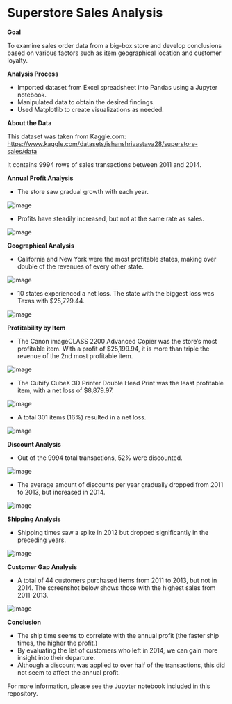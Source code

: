 # Superstore Sales Analysis

**Goal**

To examine sales order data from a big-box store and develop conclusions based on various factors such as item geographical location and customer loyalty.

**Analysis Process**

-	Imported dataset from Excel spreadsheet into Pandas using a Jupyter notebook. 
-	Manipulated data to obtain the desired findings.
-	Used Matplotlib to create visualizations as needed.
  
**About the Data**

This dataset was taken from Kaggle.com: https://www.kaggle.com/datasets/ishanshrivastava28/superstore-sales/data

It contains 9994 rows of sales transactions between 2011 and 2014.

**Annual Profit Analysis**

-	The store saw gradual growth with each year.

![image](https://github.com/dgiglio84/Superstore-Sales-Analysis/assets/120340086/fdddf457-a777-433b-bed5-8b7bbc2b1148)

-	Profits have steadily increased, but not at the same rate as sales.
  
![image](https://github.com/dgiglio84/Superstore-Sales-Analysis/assets/120340086/b2ee384b-aee3-4c22-84d1-316463b99a64)

**Geographical Analysis**

-	California and New York were the most profitable states, making over double of the revenues of every other state.
  
![image](https://github.com/dgiglio84/Superstore-Sales-Analysis/assets/120340086/4a300d1c-afb4-4f58-8f86-011927c693da)

-	10 states experienced a net loss. The state with the biggest loss was Texas with $25,729.44.
  
![image](https://github.com/dgiglio84/Superstore-Sales-Analysis/assets/120340086/58ee2bc4-e6b7-4996-8a77-5094492da54f)

**Profitability by Item**

-	The Canon imageCLASS 2200 Advanced Copier was the store’s most profitable item. With a profit of $25,199.94, it is more than triple the revenue of the 2nd most profitable item.

![image](https://github.com/dgiglio84/Superstore-Sales-Analysis/assets/120340086/9e1d9120-02a2-4584-9605-bdf775d9e3a8)

-	The Cubify CubeX 3D Printer Double Head Print was the least profitable item, with a net loss of $8,879.97.

![image](https://github.com/dgiglio84/Superstore-Sales-Analysis/assets/120340086/e02df8c4-a35d-4455-bb01-c13ba6134d6a)

-	A total 301 items (16%) resulted in a net loss.
  
![image](https://github.com/dgiglio84/Superstore-Sales-Analysis/assets/120340086/737eee57-6bd7-4c66-9eb3-ae263306da53)
 

**Discount Analysis**

-	Out of the 9994 total transactions, 52% were discounted.

![image](https://github.com/dgiglio84/Superstore-Sales-Analysis/assets/120340086/b74bf827-3146-4dec-a371-76b969120db8)

- The average amount of discounts per year gradually dropped from 2011 to 2013, but increased in 2014.

![image](https://github.com/dgiglio84/Superstore-Sales-Analysis/assets/120340086/5d5cc64c-da38-4637-8ac9-ea6a0c8a0ccb)

**Shipping Analysis**

-	Shipping times saw a spike in 2012 but dropped significantly in the preceding years. 

![image](https://github.com/dgiglio84/Superstore-Sales-Analysis/assets/120340086/ebda42e9-fa83-454d-b46e-5d2298ff3e9d)

**Customer Gap Analysis** 

-	A total of 44 customers purchased items from 2011 to 2013, but not in 2014. The screenshot below shows those with the highest sales from 2011-2013.
  	
![image](https://github.com/dgiglio84/Superstore-Sales-Analysis/assets/120340086/ec6b1b7b-bdc2-4b04-8194-d6098ba87d6a)

**Conclusion**

-	The ship time seems to correlate with the annual profit (the faster ship times, the higher the profit.)
-	By evaluating the list of customers who left in 2014, we can gain more insight into their departure.
-	Although a discount was applied to over half of the transactions, this did not seem to affect the annual profit.


For more information, please see the Jupyter notebook included in this repository.  

